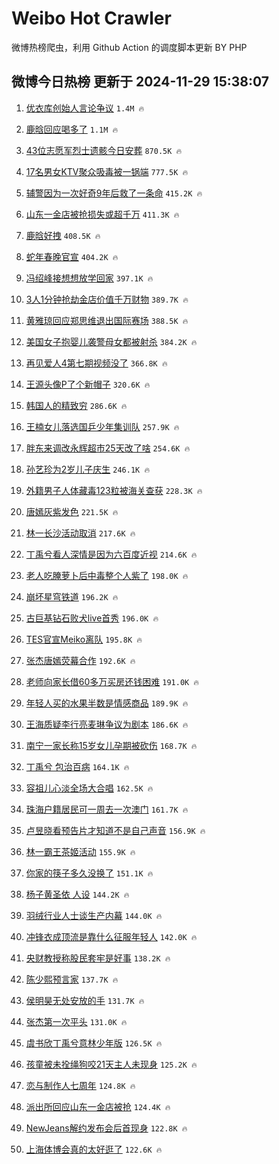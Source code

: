# Weibo Hot Crawler 



微博热榜爬虫，利用 Github Action 的调度脚本更新 BY PHP 


## 微博今日热榜 更新于 2024-11-29 15:38:07 
1. [优衣库创始人言论争议](https://s.weibo.com/weibo?q=%23%E4%BC%98%E8%A1%A3%E5%BA%93%E5%88%9B%E5%A7%8B%E4%BA%BA%E8%A8%80%E8%AE%BA%E4%BA%89%E8%AE%AE%23&t=31&band_rank=1&Refer=top) `1.4M 🔥` 

1. [鹿晗回应喝多了](https://s.weibo.com/weibo?q=%23%E9%B9%BF%E6%99%97%E5%9B%9E%E5%BA%94%E5%96%9D%E5%A4%9A%E4%BA%86%23&t=31&band_rank=2&Refer=top) `1.1M 🔥` 

1. [43位志愿军烈士遗骸今日安葬](https://s.weibo.com/weibo?q=%2343%E4%BD%8D%E5%BF%97%E6%84%BF%E5%86%9B%E7%83%88%E5%A3%AB%E9%81%97%E9%AA%B8%E4%BB%8A%E6%97%A5%E5%AE%89%E8%91%AC%23&t=31&band_rank=3&Refer=top) `870.5K 🔥` 

1. [17名男女KTV聚众吸毒被一锅端](https://s.weibo.com/weibo?q=%2317%E5%90%8D%E7%94%B7%E5%A5%B3KTV%E8%81%9A%E4%BC%97%E5%90%B8%E6%AF%92%E8%A2%AB%E4%B8%80%E9%94%85%E7%AB%AF%23&t=31&band_rank=4&Refer=top) `777.5K 🔥` 

1. [辅警因为一次好奇9年后救了一条命](https://s.weibo.com/weibo?q=%23%E8%BE%85%E8%AD%A6%E5%9B%A0%E4%B8%BA%E4%B8%80%E6%AC%A1%E5%A5%BD%E5%A5%879%E5%B9%B4%E5%90%8E%E6%95%91%E4%BA%86%E4%B8%80%E6%9D%A1%E5%91%BD%23&t=31&band_rank=5&Refer=top) `415.2K 🔥` 

1. [山东一金店被抢损失或超千万](https://s.weibo.com/weibo?q=%23%E5%B1%B1%E4%B8%9C%E4%B8%80%E9%87%91%E5%BA%97%E8%A2%AB%E6%8A%A2%E6%8D%9F%E5%A4%B1%E6%88%96%E8%B6%85%E5%8D%83%E4%B8%87%23&t=31&band_rank=6&Refer=top) `411.3K 🔥` 

1. [鹿晗好拽](https://s.weibo.com/weibo?q=%E9%B9%BF%E6%99%97%E5%A5%BD%E6%8B%BD&t=31&band_rank=7&Refer=top) `408.5K 🔥` 

1. [蛇年春晚官宣](https://s.weibo.com/weibo?q=%23%E8%9B%87%E5%B9%B4%E6%98%A5%E6%99%9A%E5%AE%98%E5%AE%A3%23&t=31&band_rank=8&Refer=top) `404.2K 🔥` 

1. [冯绍峰接想想放学回家](https://s.weibo.com/weibo?q=%23%E5%86%AF%E7%BB%8D%E5%B3%B0%E6%8E%A5%E6%83%B3%E6%83%B3%E6%94%BE%E5%AD%A6%E5%9B%9E%E5%AE%B6%23&t=31&band_rank=9&Refer=top) `397.1K 🔥` 

1. [3人1分钟抢劫金店价值千万财物](https://s.weibo.com/weibo?q=%233%E4%BA%BA1%E5%88%86%E9%92%9F%E6%8A%A2%E5%8A%AB%E9%87%91%E5%BA%97%E4%BB%B7%E5%80%BC%E5%8D%83%E4%B8%87%E8%B4%A2%E7%89%A9%23&t=31&band_rank=10&Refer=top) `389.7K 🔥` 

1. [黄雅琼回应郑思维退出国际赛场](https://s.weibo.com/weibo?q=%23%E9%BB%84%E9%9B%85%E7%90%BC%E5%9B%9E%E5%BA%94%E9%83%91%E6%80%9D%E7%BB%B4%E9%80%80%E5%87%BA%E5%9B%BD%E9%99%85%E8%B5%9B%E5%9C%BA%23&t=31&band_rank=11&Refer=top) `388.5K 🔥` 

1. [美国女子抱婴儿袭警母女都被射杀](https://s.weibo.com/weibo?q=%23%E7%BE%8E%E5%9B%BD%E5%A5%B3%E5%AD%90%E6%8A%B1%E5%A9%B4%E5%84%BF%E8%A2%AD%E8%AD%A6%E6%AF%8D%E5%A5%B3%E9%83%BD%E8%A2%AB%E5%B0%84%E6%9D%80%23&t=31&band_rank=12&Refer=top) `384.2K 🔥` 

1. [再见爱人4第七期视频没了](https://s.weibo.com/weibo?q=%23%E5%86%8D%E8%A7%81%E7%88%B1%E4%BA%BA4%E7%AC%AC%E4%B8%83%E6%9C%9F%E8%A7%86%E9%A2%91%E6%B2%A1%E4%BA%86%23&t=31&band_rank=13&Refer=top) `366.8K 🔥` 

1. [王源头像P了个新帽子](https://s.weibo.com/weibo?q=%23%E7%8E%8B%E6%BA%90%E5%A4%B4%E5%83%8FP%E4%BA%86%E4%B8%AA%E6%96%B0%E5%B8%BD%E5%AD%90%23&t=31&band_rank=14&Refer=top) `320.6K 🔥` 

1. [韩国人的精致穷](https://s.weibo.com/weibo?q=%E9%9F%A9%E5%9B%BD%E4%BA%BA%E7%9A%84%E7%B2%BE%E8%87%B4%E7%A9%B7&t=31&band_rank=15&Refer=top) `286.6K 🔥` 

1. [王楠女儿落选国乒少年集训队](https://s.weibo.com/weibo?q=%23%E7%8E%8B%E6%A5%A0%E5%A5%B3%E5%84%BF%E8%90%BD%E9%80%89%E5%9B%BD%E4%B9%92%E5%B0%91%E5%B9%B4%E9%9B%86%E8%AE%AD%E9%98%9F%23&t=31&band_rank=16&Refer=top) `257.9K 🔥` 

1. [胖东来调改永辉超市25天改了啥](https://s.weibo.com/weibo?q=%23%E8%83%96%E4%B8%9C%E6%9D%A5%E8%B0%83%E6%94%B9%E6%B0%B8%E8%BE%89%E8%B6%85%E5%B8%8225%E5%A4%A9%E6%94%B9%E4%BA%86%E5%95%A5%23&t=31&band_rank=17&Refer=top) `254.6K 🔥` 

1. [孙艺珍为2岁儿子庆生](https://s.weibo.com/weibo?q=%23%E5%AD%99%E8%89%BA%E7%8F%8D%E4%B8%BA2%E5%B2%81%E5%84%BF%E5%AD%90%E5%BA%86%E7%94%9F%23&t=31&band_rank=18&Refer=top) `246.1K 🔥` 

1. [外籍男子人体藏毒123粒被海关查获](https://s.weibo.com/weibo?q=%23%E5%A4%96%E7%B1%8D%E7%94%B7%E5%AD%90%E4%BA%BA%E4%BD%93%E8%97%8F%E6%AF%92123%E7%B2%92%E8%A2%AB%E6%B5%B7%E5%85%B3%E6%9F%A5%E8%8E%B7%23&t=31&band_rank=19&Refer=top) `228.3K 🔥` 

1. [唐嫣灰紫发色](https://s.weibo.com/weibo?q=%23%E5%94%90%E5%AB%A3%E7%81%B0%E7%B4%AB%E5%8F%91%E8%89%B2%23&t=31&band_rank=20&Refer=top) `221.5K 🔥` 

1. [林一长沙活动取消](https://s.weibo.com/weibo?q=%E6%9E%97%E4%B8%80%E9%95%BF%E6%B2%99%E6%B4%BB%E5%8A%A8%E5%8F%96%E6%B6%88&t=31&band_rank=21&Refer=top) `217.6K 🔥` 

1. [丁禹兮看人深情是因为六百度近视](https://s.weibo.com/weibo?q=%23%E4%B8%81%E7%A6%B9%E5%85%AE%E7%9C%8B%E4%BA%BA%E6%B7%B1%E6%83%85%E6%98%AF%E5%9B%A0%E4%B8%BA%E5%85%AD%E7%99%BE%E5%BA%A6%E8%BF%91%E8%A7%86%23&t=31&band_rank=22&Refer=top) `214.6K 🔥` 

1. [老人吃腌萝卜后中毒整个人紫了](https://s.weibo.com/weibo?q=%23%E8%80%81%E4%BA%BA%E5%90%83%E8%85%8C%E8%90%9D%E5%8D%9C%E5%90%8E%E4%B8%AD%E6%AF%92%E6%95%B4%E4%B8%AA%E4%BA%BA%E7%B4%AB%E4%BA%86%23&t=31&band_rank=23&Refer=top) `198.0K 🔥` 

1. [崩坏星穹铁道](https://s.weibo.com/weibo?q=%23%E5%B4%A9%E5%9D%8F%E6%98%9F%E7%A9%B9%E9%93%81%E9%81%93%23&t=31&band_rank=24&Refer=top) `196.2K 🔥` 

1. [古巨基钻石败犬live首秀](https://s.weibo.com/weibo?q=%23%E5%8F%A4%E5%B7%A8%E5%9F%BA%E9%92%BB%E7%9F%B3%E8%B4%A5%E7%8A%AClive%E9%A6%96%E7%A7%80%23&t=31&band_rank=25&Refer=top) `196.0K 🔥` 

1. [TES官宣Meiko离队](https://s.weibo.com/weibo?q=%23TES%E5%AE%98%E5%AE%A3Meiko%E7%A6%BB%E9%98%9F%23&t=31&band_rank=26&Refer=top) `195.8K 🔥` 

1. [张杰唐嫣荧幕合作](https://s.weibo.com/weibo?q=%23%E5%BC%A0%E6%9D%B0%E5%94%90%E5%AB%A3%E8%8D%A7%E5%B9%95%E5%90%88%E4%BD%9C%23&t=31&band_rank=27&Refer=top) `192.6K 🔥` 

1. [老师向家长借60多万买房还钱困难](https://s.weibo.com/weibo?q=%23%E8%80%81%E5%B8%88%E5%90%91%E5%AE%B6%E9%95%BF%E5%80%9F60%E5%A4%9A%E4%B8%87%E4%B9%B0%E6%88%BF%E8%BF%98%E9%92%B1%E5%9B%B0%E9%9A%BE%23&t=31&band_rank=28&Refer=top) `191.0K 🔥` 

1. [年轻人买的水果半数是情感商品](https://s.weibo.com/weibo?q=%23%E5%B9%B4%E8%BD%BB%E4%BA%BA%E4%B9%B0%E7%9A%84%E6%B0%B4%E6%9E%9C%E5%8D%8A%E6%95%B0%E6%98%AF%E6%83%85%E6%84%9F%E5%95%86%E5%93%81%23&t=31&band_rank=29&Refer=top) `189.9K 🔥` 

1. [王海质疑李行亮麦琳争议为剧本](https://s.weibo.com/weibo?q=%23%E7%8E%8B%E6%B5%B7%E8%B4%A8%E7%96%91%E6%9D%8E%E8%A1%8C%E4%BA%AE%E9%BA%A6%E7%90%B3%E4%BA%89%E8%AE%AE%E4%B8%BA%E5%89%A7%E6%9C%AC%23&t=31&band_rank=30&Refer=top) `186.6K 🔥` 

1. [南宁一家长称15岁女儿孕期被砍伤](https://s.weibo.com/weibo?q=%23%E5%8D%97%E5%AE%81%E4%B8%80%E5%AE%B6%E9%95%BF%E7%A7%B015%E5%B2%81%E5%A5%B3%E5%84%BF%E5%AD%95%E6%9C%9F%E8%A2%AB%E7%A0%8D%E4%BC%A4%23&t=31&band_rank=31&Refer=top) `168.7K 🔥` 

1. [丁禹兮 包治百病](https://s.weibo.com/weibo?q=%E4%B8%81%E7%A6%B9%E5%85%AE%20%E5%8C%85%E6%B2%BB%E7%99%BE%E7%97%85&t=31&band_rank=32&Refer=top) `164.1K 🔥` 

1. [容祖儿心淡全场大合唱](https://s.weibo.com/weibo?q=%23%E5%AE%B9%E7%A5%96%E5%84%BF%E5%BF%83%E6%B7%A1%E5%85%A8%E5%9C%BA%E5%A4%A7%E5%90%88%E5%94%B1%23&t=31&band_rank=33&Refer=top) `162.5K 🔥` 

1. [珠海户籍居民可一周去一次澳门](https://s.weibo.com/weibo?q=%23%E7%8F%A0%E6%B5%B7%E6%88%B7%E7%B1%8D%E5%B1%85%E6%B0%91%E5%8F%AF%E4%B8%80%E5%91%A8%E5%8E%BB%E4%B8%80%E6%AC%A1%E6%BE%B3%E9%97%A8%23&t=31&band_rank=34&Refer=top) `161.7K 🔥` 

1. [卢昱晓看预告片才知道不是自己声音](https://s.weibo.com/weibo?q=%23%E5%8D%A2%E6%98%B1%E6%99%93%E7%9C%8B%E9%A2%84%E5%91%8A%E7%89%87%E6%89%8D%E7%9F%A5%E9%81%93%E4%B8%8D%E6%98%AF%E8%87%AA%E5%B7%B1%E5%A3%B0%E9%9F%B3%23&t=31&band_rank=35&Refer=top) `156.9K 🔥` 

1. [林一霸王茶姬活动](https://s.weibo.com/weibo?q=%E6%9E%97%E4%B8%80%E9%9C%B8%E7%8E%8B%E8%8C%B6%E5%A7%AC%E6%B4%BB%E5%8A%A8&t=31&band_rank=36&Refer=top) `155.9K 🔥` 

1. [你家的筷子多久没换了](https://s.weibo.com/weibo?q=%23%E4%BD%A0%E5%AE%B6%E7%9A%84%E7%AD%B7%E5%AD%90%E5%A4%9A%E4%B9%85%E6%B2%A1%E6%8D%A2%E4%BA%86%23&t=31&band_rank=37&Refer=top) `151.1K 🔥` 

1. [杨子黄圣依 人设](https://s.weibo.com/weibo?q=%E6%9D%A8%E5%AD%90%E9%BB%84%E5%9C%A3%E4%BE%9D%20%E4%BA%BA%E8%AE%BE&t=31&band_rank=38&Refer=top) `144.2K 🔥` 

1. [羽绒行业人士谈生产内幕](https://s.weibo.com/weibo?q=%23%E7%BE%BD%E7%BB%92%E8%A1%8C%E4%B8%9A%E4%BA%BA%E5%A3%AB%E8%B0%88%E7%94%9F%E4%BA%A7%E5%86%85%E5%B9%95%23&t=31&band_rank=39&Refer=top) `144.0K 🔥` 

1. [冲锋衣成顶流是靠什么征服年轻人](https://s.weibo.com/weibo?q=%23%E5%86%B2%E9%94%8B%E8%A1%A3%E6%88%90%E9%A1%B6%E6%B5%81%E6%98%AF%E9%9D%A0%E4%BB%80%E4%B9%88%E5%BE%81%E6%9C%8D%E5%B9%B4%E8%BD%BB%E4%BA%BA%23&t=31&band_rank=40&Refer=top) `142.0K 🔥` 

1. [央财教授称股民套牢是好事](https://s.weibo.com/weibo?q=%23%E5%A4%AE%E8%B4%A2%E6%95%99%E6%8E%88%E7%A7%B0%E8%82%A1%E6%B0%91%E5%A5%97%E7%89%A2%E6%98%AF%E5%A5%BD%E4%BA%8B%23&t=31&band_rank=41&Refer=top) `138.2K 🔥` 

1. [陈少熙预言家](https://s.weibo.com/weibo?q=%23%E9%99%88%E5%B0%91%E7%86%99%E9%A2%84%E8%A8%80%E5%AE%B6%23&t=31&band_rank=42&Refer=top) `137.7K 🔥` 

1. [侯明昊无处安放的手](https://s.weibo.com/weibo?q=%E4%BE%AF%E6%98%8E%E6%98%8A%E6%97%A0%E5%A4%84%E5%AE%89%E6%94%BE%E7%9A%84%E6%89%8B&t=31&band_rank=43&Refer=top) `131.7K 🔥` 

1. [张杰第一次平头](https://s.weibo.com/weibo?q=%23%E5%BC%A0%E6%9D%B0%E7%AC%AC%E4%B8%80%E6%AC%A1%E5%B9%B3%E5%A4%B4%23&t=31&band_rank=44&Refer=top) `131.0K 🔥` 

1. [虞书欣丁禹兮意林少年版](https://s.weibo.com/weibo?q=%23%E8%99%9E%E4%B9%A6%E6%AC%A3%E4%B8%81%E7%A6%B9%E5%85%AE%E6%84%8F%E6%9E%97%E5%B0%91%E5%B9%B4%E7%89%88%23&t=31&band_rank=45&Refer=top) `126.5K 🔥` 

1. [孩童被未拴绳狗咬21天主人未现身](https://s.weibo.com/weibo?q=%23%E5%AD%A9%E7%AB%A5%E8%A2%AB%E6%9C%AA%E6%8B%B4%E7%BB%B3%E7%8B%97%E5%92%AC21%E5%A4%A9%E4%B8%BB%E4%BA%BA%E6%9C%AA%E7%8E%B0%E8%BA%AB%23&t=31&band_rank=46&Refer=top) `125.2K 🔥` 

1. [恋与制作人七周年](https://s.weibo.com/weibo?q=%23%E6%81%8B%E4%B8%8E%E5%88%B6%E4%BD%9C%E4%BA%BA%E4%B8%83%E5%91%A8%E5%B9%B4%23&t=31&band_rank=47&Refer=top) `124.8K 🔥` 

1. [派出所回应山东一金店被抢](https://s.weibo.com/weibo?q=%23%E6%B4%BE%E5%87%BA%E6%89%80%E5%9B%9E%E5%BA%94%E5%B1%B1%E4%B8%9C%E4%B8%80%E9%87%91%E5%BA%97%E8%A2%AB%E6%8A%A2%23&t=31&band_rank=48&Refer=top) `124.4K 🔥` 

1. [NewJeans解约发布会后首现身](https://s.weibo.com/weibo?q=%23NewJeans%E8%A7%A3%E7%BA%A6%E5%8F%91%E5%B8%83%E4%BC%9A%E5%90%8E%E9%A6%96%E7%8E%B0%E8%BA%AB%23&t=31&band_rank=49&Refer=top) `122.8K 🔥` 

1. [上海体博会真的太好逛了](https://s.weibo.com/weibo?q=%E4%B8%8A%E6%B5%B7%E4%BD%93%E5%8D%9A%E4%BC%9A%E7%9C%9F%E7%9A%84%E5%A4%AA%E5%A5%BD%E9%80%9B%E4%BA%86&t=31&band_rank=50&Refer=top) `122.6K 🔥` 

